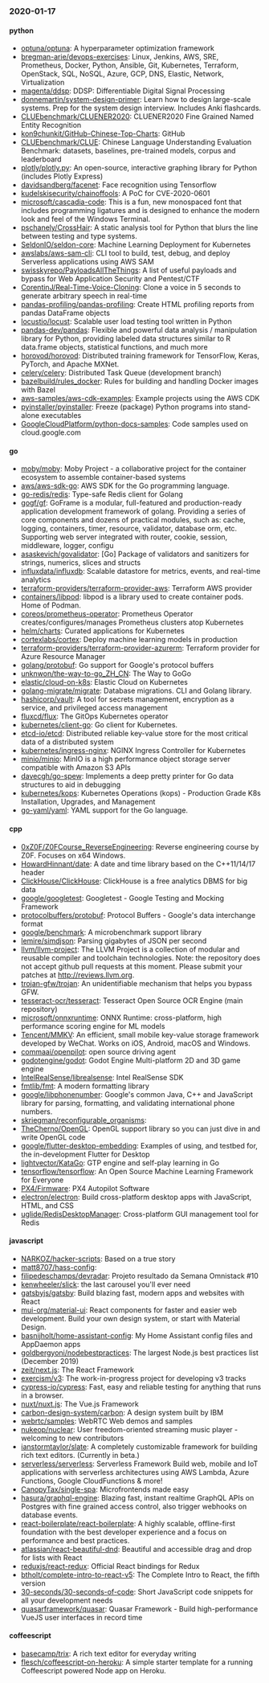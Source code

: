### 2020-01-17

#### python
* [optuna/optuna](https://github.com/optuna/optuna): A hyperparameter optimization framework
* [bregman-arie/devops-exercises](https://github.com/bregman-arie/devops-exercises): Linux, Jenkins, AWS, SRE, Prometheus, Docker, Python, Ansible, Git, Kubernetes, Terraform, OpenStack, SQL, NoSQL, Azure, GCP, DNS, Elastic, Network, Virtualization
* [magenta/ddsp](https://github.com/magenta/ddsp): DDSP: Differentiable Digital Signal Processing
* [donnemartin/system-design-primer](https://github.com/donnemartin/system-design-primer): Learn how to design large-scale systems. Prep for the system design interview. Includes Anki flashcards.
* [CLUEbenchmark/CLUENER2020](https://github.com/CLUEbenchmark/CLUENER2020): CLUENER2020  Fine Grained Named Entity Recognition
* [kon9chunkit/GitHub-Chinese-Top-Charts](https://github.com/kon9chunkit/GitHub-Chinese-Top-Charts):  GitHub
* [CLUEbenchmark/CLUE](https://github.com/CLUEbenchmark/CLUE):  Chinese Language Understanding Evaluation Benchmark: datasets, baselines, pre-trained models, corpus and leaderboard
* [plotly/plotly.py](https://github.com/plotly/plotly.py): An open-source, interactive graphing library for Python (includes Plotly Express) 
* [davidsandberg/facenet](https://github.com/davidsandberg/facenet): Face recognition using Tensorflow
* [kudelskisecurity/chainoffools](https://github.com/kudelskisecurity/chainoffools): A PoC for CVE-2020-0601
* [microsoft/cascadia-code](https://github.com/microsoft/cascadia-code): This is a fun, new monospaced font that includes programming ligatures and is designed to enhance the modern look and feel of the Windows Terminal.
* [pschanely/CrossHair](https://github.com/pschanely/CrossHair): A static analysis tool for Python that blurs the line between testing and type systems.
* [SeldonIO/seldon-core](https://github.com/SeldonIO/seldon-core): Machine Learning Deployment for Kubernetes
* [awslabs/aws-sam-cli](https://github.com/awslabs/aws-sam-cli): CLI tool to build, test, debug, and deploy Serverless applications using AWS SAM
* [swisskyrepo/PayloadsAllTheThings](https://github.com/swisskyrepo/PayloadsAllTheThings): A list of useful payloads and bypass for Web Application Security and Pentest/CTF
* [CorentinJ/Real-Time-Voice-Cloning](https://github.com/CorentinJ/Real-Time-Voice-Cloning): Clone a voice in 5 seconds to generate arbitrary speech in real-time
* [pandas-profiling/pandas-profiling](https://github.com/pandas-profiling/pandas-profiling): Create HTML profiling reports from pandas DataFrame objects
* [locustio/locust](https://github.com/locustio/locust): Scalable user load testing tool written in Python
* [pandas-dev/pandas](https://github.com/pandas-dev/pandas): Flexible and powerful data analysis / manipulation library for Python, providing labeled data structures similar to R data.frame objects, statistical functions, and much more
* [horovod/horovod](https://github.com/horovod/horovod): Distributed training framework for TensorFlow, Keras, PyTorch, and Apache MXNet.
* [celery/celery](https://github.com/celery/celery): Distributed Task Queue (development branch)
* [bazelbuild/rules_docker](https://github.com/bazelbuild/rules_docker): Rules for building and handling Docker images with Bazel
* [aws-samples/aws-cdk-examples](https://github.com/aws-samples/aws-cdk-examples): Example projects using the AWS CDK
* [pyinstaller/pyinstaller](https://github.com/pyinstaller/pyinstaller): Freeze (package) Python programs into stand-alone executables
* [GoogleCloudPlatform/python-docs-samples](https://github.com/GoogleCloudPlatform/python-docs-samples): Code samples used on cloud.google.com

#### go
* [moby/moby](https://github.com/moby/moby): Moby Project - a collaborative project for the container ecosystem to assemble container-based systems
* [aws/aws-sdk-go](https://github.com/aws/aws-sdk-go): AWS SDK for the Go programming language.
* [go-redis/redis](https://github.com/go-redis/redis): Type-safe Redis client for Golang
* [gogf/gf](https://github.com/gogf/gf): GoFrame is a modular, full-featured and production-ready application development framework of golang. Providing a series of core components and dozens of practical modules, such as: cache, logging, containers, timer, resource, validator, database orm, etc. Supporting web server integrated with router, cookie, session, middleware, logger, configu
* [asaskevich/govalidator](https://github.com/asaskevich/govalidator): [Go] Package of validators and sanitizers for strings, numerics, slices and structs
* [influxdata/influxdb](https://github.com/influxdata/influxdb): Scalable datastore for metrics, events, and real-time analytics
* [terraform-providers/terraform-provider-aws](https://github.com/terraform-providers/terraform-provider-aws): Terraform AWS provider
* [containers/libpod](https://github.com/containers/libpod): libpod is a library used to create container pods. Home of Podman.
* [coreos/prometheus-operator](https://github.com/coreos/prometheus-operator): Prometheus Operator creates/configures/manages Prometheus clusters atop Kubernetes
* [helm/charts](https://github.com/helm/charts): Curated applications for Kubernetes
* [cortexlabs/cortex](https://github.com/cortexlabs/cortex): Deploy machine learning models in production
* [terraform-providers/terraform-provider-azurerm](https://github.com/terraform-providers/terraform-provider-azurerm): Terraform provider for Azure Resource Manager
* [golang/protobuf](https://github.com/golang/protobuf): Go support for Google's protocol buffers
* [unknwon/the-way-to-go_ZH_CN](https://github.com/unknwon/the-way-to-go_ZH_CN): The Way to GoGo 
* [elastic/cloud-on-k8s](https://github.com/elastic/cloud-on-k8s): Elastic Cloud on Kubernetes
* [golang-migrate/migrate](https://github.com/golang-migrate/migrate): Database migrations. CLI and Golang library.
* [hashicorp/vault](https://github.com/hashicorp/vault): A tool for secrets management, encryption as a service, and privileged access management
* [fluxcd/flux](https://github.com/fluxcd/flux): The GitOps Kubernetes operator
* [kubernetes/client-go](https://github.com/kubernetes/client-go): Go client for Kubernetes.
* [etcd-io/etcd](https://github.com/etcd-io/etcd): Distributed reliable key-value store for the most critical data of a distributed system
* [kubernetes/ingress-nginx](https://github.com/kubernetes/ingress-nginx): NGINX Ingress Controller for Kubernetes
* [minio/minio](https://github.com/minio/minio): MinIO is a high performance object storage server compatible with Amazon S3 APIs
* [davecgh/go-spew](https://github.com/davecgh/go-spew): Implements a deep pretty printer for Go data structures to aid in debugging
* [kubernetes/kops](https://github.com/kubernetes/kops): Kubernetes Operations (kops) - Production Grade K8s Installation, Upgrades, and Management
* [go-yaml/yaml](https://github.com/go-yaml/yaml): YAML support for the Go language.

#### cpp
* [0xZ0F/Z0FCourse_ReverseEngineering](https://github.com/0xZ0F/Z0FCourse_ReverseEngineering): Reverse engineering course by Z0F. Focuses on x64 Windows.
* [HowardHinnant/date](https://github.com/HowardHinnant/date): A date and time library based on the C++11/14/17 <chrono> header
* [ClickHouse/ClickHouse](https://github.com/ClickHouse/ClickHouse): ClickHouse is a free analytics DBMS for big data
* [google/googletest](https://github.com/google/googletest): Googletest - Google Testing and Mocking Framework
* [protocolbuffers/protobuf](https://github.com/protocolbuffers/protobuf): Protocol Buffers - Google's data interchange format
* [google/benchmark](https://github.com/google/benchmark): A microbenchmark support library
* [lemire/simdjson](https://github.com/lemire/simdjson): Parsing gigabytes of JSON per second
* [llvm/llvm-project](https://github.com/llvm/llvm-project): The LLVM Project is a collection of modular and reusable compiler and toolchain technologies. Note: the repository does not accept github pull requests at this moment. Please submit your patches at http://reviews.llvm.org.
* [trojan-gfw/trojan](https://github.com/trojan-gfw/trojan): An unidentifiable mechanism that helps you bypass GFW.
* [tesseract-ocr/tesseract](https://github.com/tesseract-ocr/tesseract): Tesseract Open Source OCR Engine (main repository)
* [microsoft/onnxruntime](https://github.com/microsoft/onnxruntime): ONNX Runtime: cross-platform, high performance scoring engine for ML models
* [Tencent/MMKV](https://github.com/Tencent/MMKV): An efficient, small mobile key-value storage framework developed by WeChat. Works on iOS, Android, macOS and Windows.
* [commaai/openpilot](https://github.com/commaai/openpilot): open source driving agent
* [godotengine/godot](https://github.com/godotengine/godot): Godot Engine  Multi-platform 2D and 3D game engine
* [IntelRealSense/librealsense](https://github.com/IntelRealSense/librealsense): Intel RealSense SDK
* [fmtlib/fmt](https://github.com/fmtlib/fmt): A modern formatting library
* [google/libphonenumber](https://github.com/google/libphonenumber): Google's common Java, C++ and JavaScript library for parsing, formatting, and validating international phone numbers.
* [skriegman/reconfigurable_organisms](https://github.com/skriegman/reconfigurable_organisms): 
* [TheCherno/OpenGL](https://github.com/TheCherno/OpenGL): OpenGL support library so you can just dive in and write OpenGL code
* [google/flutter-desktop-embedding](https://github.com/google/flutter-desktop-embedding): Examples of using, and testbed for, the in-development Flutter for Desktop
* [lightvector/KataGo](https://github.com/lightvector/KataGo): GTP engine and self-play learning in Go
* [tensorflow/tensorflow](https://github.com/tensorflow/tensorflow): An Open Source Machine Learning Framework for Everyone
* [PX4/Firmware](https://github.com/PX4/Firmware): PX4 Autopilot Software
* [electron/electron](https://github.com/electron/electron): Build cross-platform desktop apps with JavaScript, HTML, and CSS
* [uglide/RedisDesktopManager](https://github.com/uglide/RedisDesktopManager):  Cross-platform GUI management tool for Redis

#### javascript
* [NARKOZ/hacker-scripts](https://github.com/NARKOZ/hacker-scripts): Based on a true story
* [matt8707/hass-config](https://github.com/matt8707/hass-config): 
* [filipedeschamps/devradar](https://github.com/filipedeschamps/devradar): Projeto resultado da Semana Omnistack #10
* [kenwheeler/slick](https://github.com/kenwheeler/slick): the last carousel you'll ever need
* [gatsbyjs/gatsby](https://github.com/gatsbyjs/gatsby): Build blazing fast, modern apps and websites with React
* [mui-org/material-ui](https://github.com/mui-org/material-ui): React components for faster and easier web development. Build your own design system, or start with Material Design.
* [basnijholt/home-assistant-config](https://github.com/basnijholt/home-assistant-config): My Home Assistant config files and AppDaemon apps  
* [goldbergyoni/nodebestpractices](https://github.com/goldbergyoni/nodebestpractices):  The largest Node.js best practices list (December 2019)
* [zeit/next.js](https://github.com/zeit/next.js): The React Framework
* [exercism/v3](https://github.com/exercism/v3): The work-in-progress project for developing v3 tracks
* [cypress-io/cypress](https://github.com/cypress-io/cypress): Fast, easy and reliable testing for anything that runs in a browser.
* [nuxt/nuxt.js](https://github.com/nuxt/nuxt.js): The Vue.js Framework
* [carbon-design-system/carbon](https://github.com/carbon-design-system/carbon): A design system built by IBM
* [webrtc/samples](https://github.com/webrtc/samples): WebRTC Web demos and samples
* [nukeop/nuclear](https://github.com/nukeop/nuclear): User freedom-oriented streaming music player - welcoming to new contributors
* [ianstormtaylor/slate](https://github.com/ianstormtaylor/slate): A completely customizable framework for building rich text editors. (Currently in beta.)
* [serverless/serverless](https://github.com/serverless/serverless): Serverless Framework  Build web, mobile and IoT applications with serverless architectures using AWS Lambda, Azure Functions, Google CloudFunctions & more! 
* [CanopyTax/single-spa](https://github.com/CanopyTax/single-spa): Microfrontends made easy
* [hasura/graphql-engine](https://github.com/hasura/graphql-engine): Blazing fast, instant realtime GraphQL APIs on Postgres with fine grained access control, also trigger webhooks on database events.
* [react-boilerplate/react-boilerplate](https://github.com/react-boilerplate/react-boilerplate):  A highly scalable, offline-first foundation with the best developer experience and a focus on performance and best practices.
* [atlassian/react-beautiful-dnd](https://github.com/atlassian/react-beautiful-dnd): Beautiful and accessible drag and drop for lists with React
* [reduxjs/react-redux](https://github.com/reduxjs/react-redux): Official React bindings for Redux
* [btholt/complete-intro-to-react-v5](https://github.com/btholt/complete-intro-to-react-v5): The Complete Intro to React, the fifth version
* [30-seconds/30-seconds-of-code](https://github.com/30-seconds/30-seconds-of-code): Short JavaScript code snippets for all your development needs
* [quasarframework/quasar](https://github.com/quasarframework/quasar): Quasar Framework - Build high-performance VueJS user interfaces in record time

#### coffeescript
* [basecamp/trix](https://github.com/basecamp/trix): A rich text editor for everyday writing
* [flesch/coffeescript-on-heroku](https://github.com/flesch/coffeescript-on-heroku): A simple starter template for a running Coffeescript powered Node app on Heroku.
